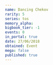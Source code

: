 ```yaml
---
name: Dancing Chekov
rarity: 5
series: tos
memory_alpha:
bigbook_tier: -1
events: 0
in_portal: true
date: 27/06/2018
obtained: Event
mega: false
published: true
---
```



